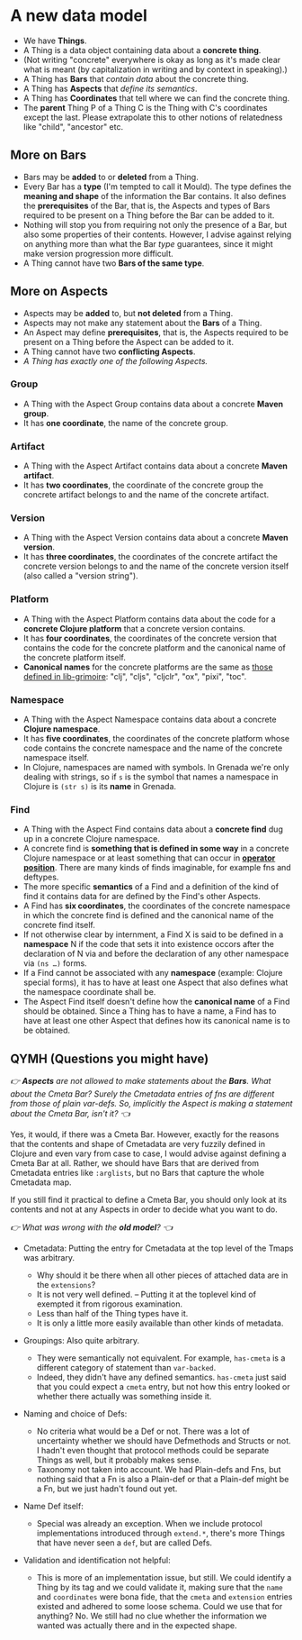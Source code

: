 # A new data model

 - We have **Things**.
 - A Thing is a data object containing data about a **concrete thing**.
 - (Not writing "concrete" everywhere is okay as long as it's made clear what is
   meant (by capitalization in writing and by context in speaking).)
 - A Thing has **Bars** that *contain data* about the concrete thing.
 - A Thing has **Aspects** that *define its semantics*.
 - A Thing has **Coordinates** that tell where we can find the concrete thing.
 - The **parent** Thing P of a Thing C is the Thing with C's coordinates except the
   last. Please extrapolate this to other notions of relatedness like "child",
   "ancestor" etc.

## More on Bars

 - Bars may be **added** to or **deleted** from a Thing.
 - Every Bar has a **type** (I'm tempted to call it Mould). The type defines the
   **meaning and shape** of the information the Bar contains. It also defines
   the **prerequisites** of the Bar, that is, the Aspects and types of Bars
   required to be present on a Thing before the Bar can be added to it.
 - Nothing will stop you from requiring not only the presence of a Bar, but also
   some properties of their contents. However, I advise against relying on
   anything more than what the Bar *type* guarantees, since it might make
   version progression more difficult.
 - A Thing cannot have two **Bars of the same type**.

## More on Aspects

 - Aspects may be **added** to, but **not deleted** from a Thing.
 - Aspects may not make any statement about the **Bars** of a Thing.
 - An Aspect may define **prerequisites**, that is, the Aspects required to be
   present on a Thing before the Aspect can be added to it.
 - A Thing cannot have two **conflicting Aspects**.
 - *A Thing has exactly one of the following Aspects.*

### Group

 - A Thing with the Aspect Group contains data about a concrete **Maven group**.
 - It has **one coordinate**, the name of the concrete group.

### Artifact

 - A Thing with the Aspect Artifact contains data about a concrete **Maven
   artifact**.
 - It has **two coordinates**, the coordinate of the concrete group the concrete
   artifact belongs to and the name of the concrete artifact.

### Version

 - A Thing with the Aspect Version contains data about a concrete **Maven
   version**.
 - It has **three coordinates**, the coordinates of the concrete artifact the
   concrete version belongs to and the name of the concrete version itself (also
   called a "version string").

### Platform

 - A Thing with the Aspect Platform contains data about the code for a
   **concrete Clojure platform** that a concrete version contains.
 - It has **four coordinates**, the coordinates of the concrete version that
   contains the code for the concrete platform and the canonical name of the
   concrete platform itself.
 - **Canonical names** for the concrete platforms are the same as [those defined
   in
   lib-grimoire](https://github.com/clojure-grimoire/lib-grimoire/blob/master/src/grimoire/util.clj#L40-L53):
   "clj", "cljs", "cljclr", "ox", "pixi", "toc".

### Namespace

 - A Thing with the Aspect Namespace contains data about a concrete **Clojure
   namespace**.
 - It has **five coordinates**, the coordinates of the concrete platform whose
   code contains the concrete namespace and the name of the concrete namespace
   itself.
 - In Clojure, namespaces are named with symbols. In Grenada we're only dealing
   with strings, so if `s` is the symbol that names a namespace in Clojure is
   `(str s)` is its **name** in Grenada.

### Find

 - A Thing with the Aspect Find contains data about a **concrete find** dug up
   in a concrete Clojure namespace.
 - A concrete find is **something that is defined in some way** in a concrete
   Clojure namespace or at least something that can occur in [**operator
   position**](http://clojure.org/evaluation). There are many kinds of finds
   imaginable, for example fns and deftypes.
 - The more specific **semantics** of a Find and a definition of the kind of
   find it contains data for are defined by the Find's other Aspects.
 - A Find has **six coordinates**, the coordinates of the concrete namespace in
   which the concrete find is defined and the canonical name of the concrete
   find itself.
 - If not otherwise clear by internment, a Find X is said to be defined in a
   **namespace** N if the code that sets it into existence occors after the
   declaration of N via and before the declaration of any other namespace via
   `(ns …)` forms.
 - If a Find cannot be associated with any **namespace** (example: Clojure
   special forms), it has to have at least one Aspect that also defines what the
   namespace coordinate shall be.
 - The Aspect Find itself doesn't define how the **canonical name** of a Find
   should be obtained. Since a Thing has to have a name, a Find has to have at
   least one other Aspect that defines how its canonical name is to be obtained.


## QYMH (Questions you might have)

_👉 **Aspects** are not allowed to make statements about the **Bars**. What about
the Cmeta Bar? Surely the Cmetadata entries of fns are different from those of
plain var-defs. So, implicitly the Aspect is making a statement about the Cmeta
Bar, isn't it? 👈_

Yes, it would, if there was a Cmeta Bar. However, exactly for the reasons that
the contents and shape of Cmetadata are very fuzzily defined in Clojure and even
vary from case to case, I would advise against defining a Cmeta Bar at all.
Rather, we should have Bars that are derived from Cmetadata entries like
`:arglists`, but no Bars that capture the whole Cmetadata map.

If you still find it practical to define a Cmeta Bar, you should only look at
its contents and not at any Aspects in order to decide what you want to do.

_👉 What was wrong with the **old model**? 👈_

 - Cmetadata: Putting the entry for Cmetadata at the top level of the Tmaps was
   arbitrary.
    - Why should it be there when all other pieces of attached data are in the
      `extensions`?
    - It is not very well defined. – Putting it at the toplevel kind of exempted
      it from rigorous examination.
    - Less than half of the Thing types have it.
    - It is only a little more easily available than other kinds of metadata.

 - Groupings: Also quite arbitrary.
    - They were semantically not equivalent. For example, `has-cmeta` is a
      different category of statement than `var-backed`.
    - Indeed, they didn't have any defined semantics. `has-cmeta` just said that
      you could expect a `cmeta` entry, but not how this entry looked or whether
      there actually was something inside it.

 - Naming and choice of Defs:
    - No criteria what would be a Def or not. There was a lot of uncertainty
      whether we should have Defmethods and Structs or not. I hadn't even
      thought that protocol methods could be separate Things as well, but it
      probably makes sense.
    - Taxonomy not taken into account. We had Plain-defs and Fns, but nothing
      said that a Fn is also a Plain-def or that a Plain-def might be a Fn, but
      we just hadn't found out yet.

 - Name Def itself:
    - Special was already an exception. When we include protocol implementations
      introduced through `extend.*`, there's more Things that have never seen a
      `def`, but are called Defs.

 - Validation and identification not helpful:
    - This is more of an implementation issue, but still. We could identify a
      Thing by its tag and we could validate it, making sure that the `name` and
      `coordinates` were bona fide, that the `cmeta` and `extension` entries
      existed and adhered to some loose schema. Could we use that for anything?
      No. We still had no clue whether the information we wanted was actually
      there and in the expected shape.
